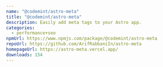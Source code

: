 ```yaml
---
name: "@codemint/astro-meta"
title: "@codemint/astro-meta"
description: Easily add meta tags to your Astro app.
categories:
  - performance+seo
npmUrl: https://www.npmjs.com/package/@codemint/astro-meta
repoUrl: https://github.com/ArifRabbaniIn/astro-meta
homepageUrl: https://astro-meta.vercel.app/
downloads: 154
---
```

